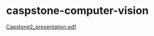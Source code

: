 # caspstone-computer-vision
[Capstone2_presentation.pdf](https://github.com/kneelagandan/caspstone-computer-vision/files/7775442/Capstone2_presentation.pdf)
